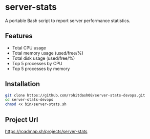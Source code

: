 # server-stats

A portable Bash script to report server performance statistics.

## Features
- Total CPU usage
- Total memory usage (used/free/%)
- Total disk usage (used/free/%)
- Top 5 processes by CPU
- Top 5 processes by memory

## Installation
```bash
git clone https://github.com/rohitdash08/server-stats-devops.git
cd server-stats-devops
chmod +x bin/server-stats.sh
```

## Project Url

https://roadmap.sh/projects/server-stats
